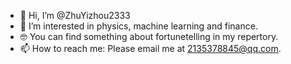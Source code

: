 - 👋 Hi, I’m @ZhuYizhou2333
- 👀 I’m interested in physics, machine learning and finance.
- 🤓 You can find something about fortunetelling in my repertory.
- 📫 How to reach me: Please email me at 2135378845@qq.com.

<!---
ZhuYizhou2333/ZhuYizhou2333 is a ✨ special ✨ repository because its `README.md` (this file) appears on your GitHub profile.
You can click the Preview link to take a look at your changes.
--->
